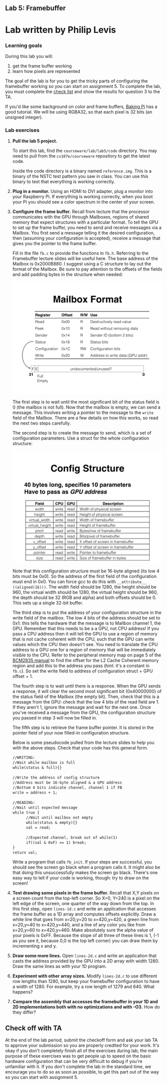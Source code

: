 ## Lab 5: Framebuffer
# Lab written by Philip Levis

### Learning goals
During this lab you will:

1. get the frame buffer working
1. learn how pixels are represented

The goal of the lab is for you to get the tricky parts of configuring
the framebuffer working so you can start on assignment 5.
To complete the lab, you must complete the [check list](checklist.md) and 
show the results for question 3 to the TA.

If you'd like some background on color and frame buffers, 
[Baking Pi](http://www.cl.cam.ac.uk/projects/raspberrypi/tutorials/os/screen01.html)
has a good tutorial. We will be using RGBA32, so that each pixel is 32
bits (an unsigned integer).

### Lab exercises

1. __Pull the lab 5 project.__

    To start this lab, find the `courseware/lab/lab5/code` directory.
    You may need to pull from the `cs107e/courseware` repository
    to get the latest code.

    Inside the code directory is a binary named `reference.img`.
    This is a binary of the NSTC test pattern you saw in class.
    You can use this binary to test that everything is working
    correctly.

1. __Plug in a monitor.__ Using an HDMI to DVI adapter, plug a monitor
    into your Raspberry Pi. If everything is working correctly, when you boot
    your Pi you should see a color spectrum in the center of your screen.

1. __Configure the frame buffer.__ Recall from lecture that the processor
    communicates with the GPU through Mailboxes, regions of shared memory that
    expect structures with a particular format. To tell the GPU to set up
    the frame buffer, you need to send and receive messages via a Mailbox.
    You first send a message telling it the desired configuration, then
    (assuming your configuration is accepted), receive a message that gives
    you the pointer to the frame buffer.

    Fill in the file `fb.c` to provide the functions in `fb.h`.
    Referring to the Framebuffer lecture slides will be useful
    here. The base address of the Mailbox is 0x2000B880. I suggest
    using a C structure to lay out the format of the Mailbox. Be
    sure to pay attention to the offsets of the fields and add padding
    bytes in the structure when needed:

    ![Mailbox structure](images/Framebuffer.016.jpg)

    The first step is to wait until the most significant bit of the
    status field is 0 (the mailbox is not full).  Now that the mailbox
    is empty, we can send a message. This involves writing a pointer
    to the message to the `write` field of the Mailbox. There are a
    few details on how this works, so read the next two steps
    carefully.

    The second step is to create the message to send, which is a set
    of configuration parameters.  Use a struct for the whole
    configuration structure:

    ![Configuration structure](images/Framebuffer.020.jpg)    

    Note that this configuration structure
    must be 16-byte aligned (its low 4 bits must be 0x0). So the
    address of the first field of the configuration must end in 0x0.
    You can force gcc to do this with `__attribute__
    ((aligned(16)))`. The width field should be 1280, the height
    should be 960, the virtual width should be 1280, the virtual
    height should be 960, the depth should be 32 (RGB and alpha) and
    both offsets should be 0. This sets up a single 32-bit buffer.

    The third step is to put the address of your configuration
    structure in the write field of the mailbox. The low 4 bits of the
    address should be set to 0x1: this tells the hardware that the
    message is to Mailbox channel 1, the GPU. Remember that this needs
    to be a a GPU, not CPU address! If you pass a CPU address then it
    will tell the GPU to use a region of memory that is not cache
    coherent with the CPU, such that the GPU can write values which
    the CPU then doesn't see. You need to translate the CPU address to
    a GPU one for a region of memory that will be immediately visible
    to the CPU. Refer to the peripheral memory map on page 5 of the
    [BCM2835 manual](http://www.raspberrypi.org/wp-content/uploads/2012/02/BCM2835-ARM-Peripherals.pdf) 
    to find the offset for the L2 Cache Coherent memory
    region and add this to the address you pass (hint: it's a constant
    in `fb.c`). So set the write field to address of configuration
    struct + GPU offset + 1. 

    The fourth step is to wait until there is a response. When the GPU
    sends a response, it will clear the second most significant bit
    (0x40000000) of the status field of the Mailbox (the empty bit). 
    Then, check that
    this is a message from the GPU: check that the low 4 bits of the read
    field are 1. If they aren't 1, ignore the message and wait for the
    next one. Once you've received a message from the GPU, the configuration
    structure you passed in step 3 will now be filled in.

    The fifth step is to retrieve the frame buffer pointer. It is
    stored in the pointer field of your now filled-in configuration
    structure.

    Below is some pseudocode pulled from the lecture slides to help you with 
    the above steps. Check that your code has this general form.

    ```
	//WRITING:
	//Wait while mailbox is full
	while(status & full){}

	//Write the address of config structure
	//Address must be 16-byte aligned & a GPU address
	//Bottom 4 bits indicate channel, channel 1 if FB
	write = address + 1;

	//READING:
	//Wait until expected message
	while true {
	      //Wait until mailbox not empty
	      while(status & empty){}
	      val = read;

	      //Expected channel, break out of while(1)
	      if((val & 0xF) == 1) break;
	}
	return val;
    ```

    Write a program that calls `fb_init`. If your steps are
    successful, you should see the screen go black when a program
    calls it. It might also be that doing this unsuccessfully makes the
    screen go black.  There's one easy way to tell if your code is
    working, though: try to draw on the screen!

1. __Test drawing some pixels in the frame buffer.__ Recall that X,Y
    pixels on a screen count from the top-left corner. So X=0, Y=240 is a
    pixel on the left edge of the screen, one quarter of the way down from
    the top. In this first step, open `lines-1d.c` and write an
    application that accesses the frame buffer as a 1D array and computes
    offsets explicitly. Draw a white line that goes from x=20,y=20 to
    x=420,y=420, a green line from x=20,y=40 to x=420,y=440, and a line of
    any color you like from x=20,y=60 to x=420,y=460. Make absolutely sure
    the alpha value of your pixels is 0xFF. Because the slope of all
    three of these lines is 1, (-1 as you see it, because 0,0 is the top
    left corner) you can draw them by incrementing x and y.

1. __Draw some more lines.__ Open `lines-2d.c` and write an
    application that casts the address provided by the GPU into a 2D array
    with width 1280.  Draw the same lines as with your 1D program.

1. __Experiment with other array sizes.__ Modify `lines-2d.c` to use
    different row lengths than 1280, but keep your framebuffer configuration
    to have a width of 1280. For example, try a row length of 1279
    and 640. What happens?

1. __Compare the assembly that accesses the framebuffer in your 1D and 2D
   implementations both with no optimizations and with -O3.__
   How do they differ? 

## Check off with TA

At the end of the lab period, submit the checkoff form and ask your lab
TA to approve your submission so you are properly credited for your work.
It's okay if you don't completely finish all of the exercises during lab;
the main purpose of these exercises was to get people up to speed on the
basic hardware configuration that can be very difficult to debug if you're
unfamiliar with it. If you don't complete the lab in the standard time,
we encourage you to do so as soon as possible, to get this part out
of the way so you can start with assignment 5.
